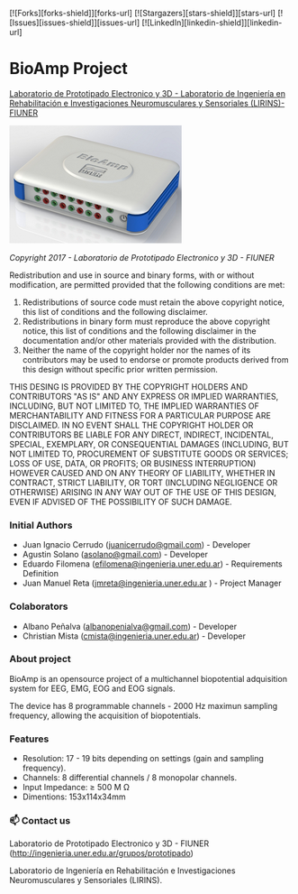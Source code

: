 [![Forks][forks-shield]][forks-url]
[![Stargazers][stars-shield]][stars-url]
[![Issues][issues-shield]][issues-url]
[![LinkedIn][linkedin-shield]][linkedin-url]

# BioAmp Project

[Laboratorio de Prototipado Electronico y 3D - Laboratorio de Ingenierı́a en Rehabilitación e Investigaciones Neuromusculares y Sensoriales (LIRINS)- FIUNER](http://ingenieria.uner.edu.ar/grupos/prototipado)

![Bioamp](BioAmp.png)

*Copyright 2017 - Laboratorio de Prototipado Electronico y 3D - FIUNER*

Redistribution and use in source and binary forms, with or without modification, are permitted provided that the following conditions are met:

1. Redistributions of source code must retain the above copyright notice, this list of conditions and the following disclaimer.
2. Redistributions in binary form must reproduce the above copyright notice, this list of conditions and the following disclaimer in the documentation and/or other materials provided with the distribution.
3. Neither the name of the copyright holder nor the names of its contributors may be used to endorse or promote products derived from this design without specific prior written permission.

THIS DESING IS PROVIDED BY THE COPYRIGHT HOLDERS AND CONTRIBUTORS "AS IS" AND ANY EXPRESS OR IMPLIED WARRANTIES, INCLUDING, BUT NOT LIMITED TO, THE IMPLIED WARRANTIES OF MERCHANTABILITY AND FITNESS FOR A PARTICULAR PURPOSE ARE DISCLAIMED. IN NO EVENT SHALL THE COPYRIGHT HOLDER OR CONTRIBUTORS BE LIABLE FOR ANY DIRECT, INDIRECT, INCIDENTAL, SPECIAL, EXEMPLARY, OR CONSEQUENTIAL DAMAGES (INCLUDING, BUT NOT LIMITED TO, PROCUREMENT OF SUBSTITUTE GOODS OR SERVICES; LOSS OF USE, DATA, OR PROFITS; OR BUSINESS INTERRUPTION) HOWEVER CAUSED AND ON ANY THEORY OF LIABILITY, WHETHER IN CONTRACT, STRICT LIABILITY, OR TORT (INCLUDING NEGLIGENCE OR OTHERWISE) ARISING IN ANY WAY OUT OF THE USE OF THIS DESIGN, EVEN IF ADVISED OF THE POSSIBILITY OF SUCH DAMAGE.

### Initial Authors
- Juan Ignacio Cerrudo (juanicerrudo@gmail.com) - Developer
- Agustin Solano (asolano@gmail.com) - Developer
- Eduardo Filomena (efilomena@ingenieria.uner.edu.ar) - Requirements Definition
- Juan Manuel Reta (jmreta@ingenieria.uner.edu.ar ) - Project Manager

### Colaborators
- Albano Peñalva (albanopenialva@gmail.com) - Developer
- Christian Mista (cmista@ingenieria.uner.edu.ar) - Developer

### About project
BioAmp is an opensource project of a multichannel biopotential adquisition system for EEG, EMG, EOG and EOG signals.

The device has 8 programmable channels - 2000 Hz maximun sampling frequency, allowing the acquisition of biopotentials.

### Features

- Resolution: 17 - 19 bits depending on settings (gain and sampling frequency).
- Channels: 8 differential channels / 8 monopolar channels.
- Input Impedance: ≥ 500 M Ω
- Dimentions: 153x114x34mm

### 📫 Contact us
Laboratorio de Prototipado Electronico y 3D - FIUNER (http://ingenieria.uner.edu.ar/grupos/prototipado)

Laboratorio de Ingenierı́a en Rehabilitación e Investigaciones Neuromusculares y Sensoriales (LIRINS).








